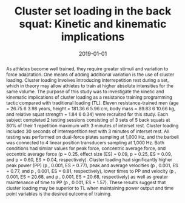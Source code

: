 ---
title: "Cluster set loading in the back squat: Kinetic and kinematic implications"
author: ''
date: '2019-01-01'
slug: back-squat-cluster-kinematic-kinetic
publication_type: 2
publication: "*The Journal of Strength and Conditioning Research*. Advance online publication. https://doi.org/10.1519/JSC.0000000000002972"
abstract: 
  'As athletes become well trained, they
  require greater stimuli and variation to force adaptation. One
  means of adding additional variation is the use of cluster loading. Cluster loading involves introducing interrepetition rest
  during a set, which in theory may allow athletes to train at
  higher absolute intensities for the same volume. The purpose
  of this study was to investigate the kinetic and kinematic implications of cluster loading as a resistance training programming tactic compared with traditional loading (TL). Eleven
  resistance-trained men (age = 26.75 6 3.98 years, height =
  181.36 6 5.96 cm, body mass = 89.83 6 10.66 kg, and
  relative squat strength = 1.84 6 0.34) were recruited for this
  study. Each subject completed 2 testing sessions consisting of
  3 sets of 5 back squats at 80% of their 1 repetition maximum
  with 3 minutes of interset rest. Cluster loading included 30
  seconds of interrepetition rest with 3 minutes of interset rest.
  All testing was performed on dual-force plates sampling at
  1,000 Hz, and the barbell was connected to 4 linear position
  transducers sampling at 1,000 Hz. Both conditions had similar
  values for peak force, concentric average force, and eccentric
  average force (p = 0.25, effect size (ES) = 0.09, p = 0.25, ES
  = 0.09, and p = 0.60, ES = 0.04, respectively). Cluster loading
  had significantly higher peak power (PP) (p , 0.001, ES =
  0.77), peak and average velocities (p , 0.001, ES = 0.77,
  and p , 0.001, ES = 0.81, respectively), lower times to PP
  and velocity (p , 0.001, ES = 20.68, and p , 0.001, ES =
  20.68, respectively) as well as greater maintenance of time to
  PP (p , 0.001, ES = 1.57). These results suggest that cluster
  loading may be superior to TL when maintaining power output
  and time point variables is the desired outcome of training.'
authors: ["Alexander B. Wetmore", "John P. Wagle", "Matt L. Sams", "Christopher B. Taber", "Brad H. DeWeese", "Kimitake Sato", "Michael H. Stone"]
lastmod: '2019-06-04T14:43:12-07:00'
featured: no
image:
  caption: ''
  focal_point: ''
  preview_only: no
tags: ["training", "rest", "strength and conditioning", "performance"]
projects: []
---
